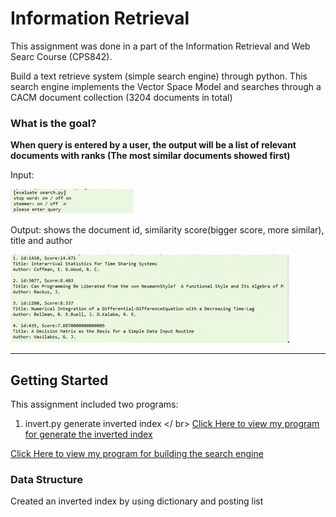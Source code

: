 # Information Retrieval

This assignment was done in a part of the Information Retrieval and Web Searc Course (CPS842).

Build a text retrieve system (simple search engine) through python. This search engine implements the Vector Space Model and searches through a CACM document collection (3204 documents in total)

### What is the goal?
**When query is entered by a user, the output will be a list of relevant documents with ranks (The most similar documents showed first)**

Input:

![alt text](https://github.com/wing9413/Python_InformationRetrieval/blob/master/Pictures/input.jpg)

Output: shows the document id, similarity score(bigger score, more similar), title and author

![alt text](https://github.com/wing9413/Python_InformationRetrieval/blob/master/Pictures/output.jpg)

---------------------------------------------------

## Getting Started

This assignment included two programs:

1. invert.py generate inverted index </ br>
[Click Here to view my program for generate the inverted index](https://github.com/wing9413/Python_InformationRetrieval/blob/master/MyProject/invert.py)

[Click Here to view my program for building the search engine](https://github.com/wing9413/Python_InformationRetrieval/blob/master/MyProject/seach.py)


### Data Structure

Created an inverted index by using dictionary and posting list






